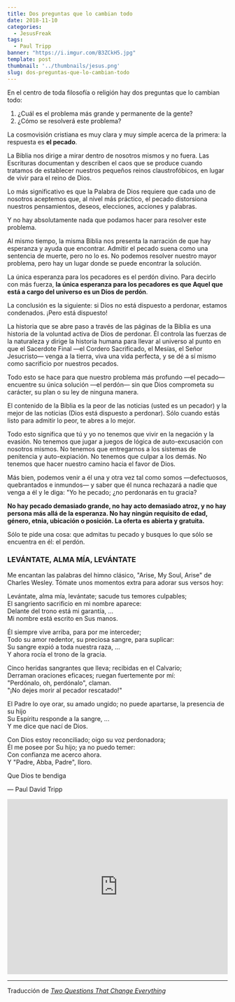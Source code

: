 ```yaml
---
title: Dos preguntas que lo cambian todo
date: 2018-11-10
categories:
  - JesusFreak
tags:
  - Paul Tripp
banner: "https://i.imgur.com/B3ZCkH5.jpg"
template: post
thumbnail: '../thumbnails/jesus.png'
slug: dos-preguntas-que-lo-cambian-todo
---
```


En el centro de toda filosofía o religión hay dos preguntas que lo cambian todo:

1. ¿Cuál es el problema más grande y permanente de la gente?
2. ¿Cómo se resolverá este problema?

La cosmovisión cristiana es muy clara y muy simple acerca de la primera: la respuesta es **el pecado**.

La Biblia nos dirige a mirar dentro de nosotros mismos y no fuera. Las Escrituras documentan y describen el caos que se produce cuando tratamos de establecer nuestros pequeños reinos claustrofóbicos, en lugar de vivir para el reino de Dios.

Lo más significativo es que la Palabra de Dios requiere que cada uno de nosotros aceptemos que, al nivel más práctico, el pecado distorsiona nuestros pensamientos, deseos, elecciones, acciones y palabras.

Y no hay absolutamente nada que podamos hacer para resolver este problema.

Al mismo tiempo, la misma Biblia nos presenta la narración de que hay esperanza y ayuda que encontrar. Admitir el pecado suena como una sentencia de muerte, pero no lo es. No podemos resolver nuestro mayor problema, pero hay un lugar donde se puede encontrar la solución.

La única esperanza para los pecadores es el perdón divino. Para decirlo con más fuerza, **la única esperanza para los pecadores es que Aquel que está a cargo del universo es un Dios de perdón**.

La conclusión es la siguiente: si Dios no está dispuesto a perdonar, estamos condenados. ¡Pero está dispuesto!

La historia que se abre paso a través de las páginas de la Biblia es una historia de la voluntad activa de Dios de perdonar. Él controla las fuerzas de la naturaleza y dirige la historia humana para llevar al universo al punto en que el Sacerdote Final —el Cordero Sacrificado, el Mesías, el Señor Jesucristo— venga a la tierra, viva una vida perfecta, y se dé a sí mismo como sacrificio por nuestros pecados.

Todo esto se hace para que nuestro problema más profundo —el pecado— encuentre su única solución —el perdón— sin que Dios comprometa su carácter, su plan o su ley de ninguna manera.

El contenido de la Biblia es la peor de las noticias (usted es un pecador) y la mejor de las noticias (Dios está dispuesto a perdonar). Sólo cuando estás listo para admitir lo peor, te abres a lo mejor.

Todo esto significa que tú y yo no tenemos que vivir en la negación y la evasión. No tenemos que jugar a juegos de lógica de auto-excusación con nosotros mismos. No tenemos que entregarnos a los sistemas de penitencia y auto-expiación. No tenemos que culpar a los demás. No tenemos que hacer nuestro camino hacia el favor de Dios.

Más bien, podemos venir a él una y otra vez tal como somos —defectuosos, quebrantados e inmundos— y saber que él nunca rechazará a nadie que venga a él y le diga: "Yo he pecado; ¿no perdonarás en tu gracia?

**No hay pecado demasiado grande, no hay acto demasiado atroz, y no hay persona más allá de la esperanza. No hay ningún requisito de edad, género, etnia, ubicación o posición. La oferta es abierta y gratuita.**

Sólo te pide una cosa: que admitas tu pecado y busques lo que sólo se encuentra en él: el perdón.

### LEVÁNTATE, ALMA MÍA, LEVÁNTATE

Me encantan las palabras del himno clásico, "Arise, My Soul, Arise" de Charles Wesley. Tómate unos momentos extra para adorar sus versos hoy:

Levántate, alma mía, levántate; sacude tus temores culpables;<br>
El sangriento sacrificio en mi nombre aparece:<br>
Delante del trono está mi garantía, ...<br>
Mi nombre está escrito en Sus manos.

Él siempre vive arriba, para por me interceder;<br>
Todo su amor redentor, su preciosa sangre, para suplicar:<br>
Su sangre expió a toda nuestra raza, ...<br>
Y ahora rocía el trono de la gracia.

Cinco heridas sangrantes que lleva; recibidas en el Calvario;<br>
Derraman oraciones eficaces; ruegan fuertemente por mí:<br>
"Perdónalo, oh, perdónalo", claman.<br>
"¡No dejes morir al pecador rescatado!"

El Padre lo oye orar, su amado ungido; no puede apartarse, la presencia de su hijo<br>
Su Espíritu responde a la sangre, ...<br>
Y me dice que nací de Dios.

Con Dios estoy reconciliado; oigo su voz perdonadora;<br>
Él me posee por Su hijo; ya no puedo temer:<br>
Con confianza me acerco ahora.<br>
Y "Padre, Abba, Padre", lloro.

Que Dios te bendiga

— Paul David Tripp

<iframe width="100%" height="400" src="https://www.youtube.com/embed/WtFzhLGJAPg" frameborder="0" allow="accelerometer; autoplay; encrypted-media; gyroscope; picture-in-picture" allowfullscreen></iframe>

---

Traducción de _[Two Questions That Change Everything](https://www.paultripp.com/wednesdays-word/posts/two-questions-that-change-everything)_